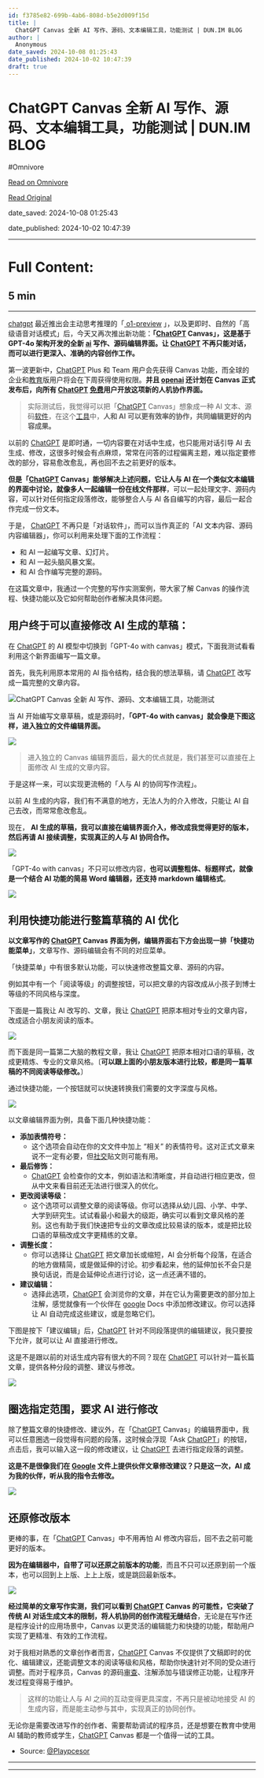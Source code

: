 ```yaml
---
id: f3785e82-699b-4ab6-808d-b5e2d009f15d
title: |
  ChatGPT Canvas 全新 AI 写作、源码、文本编辑工具，功能测试 | DUN.IM BLOG
author: |
  Anonymous
date_saved: 2024-10-08 01:25:43
date_published: 2024-10-02 10:47:39
draft: true
---
```


# ChatGPT Canvas 全新 AI 写作、源码、文本编辑工具，功能测试 | DUN.IM BLOG
#Omnivore

[Read on Omnivore](https://omnivore.app/me/https-blog-dun-im-anonymous-chatgpt-canvas-ai-html-1926a97018a)

[Read Original](https://blog.dun.im/anonymous/chatgpt-canvas-ai.html)

date_saved: 2024-10-08 01:25:43

date_published: 2024-10-02 10:47:39

--- 

# Full Content: 

## 5 min

---

[chatgpt](https://blog.dun.im/go/chatgpt "Posts tagged with ChatGPT") 最近推出会主动思考推理的「[ o1-preview](https://blog.dun.im/go/ChatGPT) 」，以及更即时、自然的「高级语音对话模式」后，今天又再次推出新功能：**「[ChatGPT](https://blog.dun.im/go/chatgpt) Canvas」，这是基于 GPT-4o 架构开发的全新 [ai](https://blog.dun.im/go/ai "Posts tagged with AI") 写作、源码编辑界面。让 [ChatGPT](https://blog.dun.im/go/chatgpt) 不再只能对话，而可以进行更深入、准确的内容创作工作。**

第一波更新中，[ChatGPT](https://blog.dun.im/go/chatgpt) Plus 和 Team 用户会先获得 Canvas 功能，而全球的企业和[教育](https://blog.dun.im/go/%e6%95%99%e8%82%b2 "Posts tagged with 教育")版用户将会在下周获得使用权限。**并且 [openai](https://blog.dun.im/go/openai "Posts tagged with OpenAI") 还计划在 Canvas 正式发布后，向所有 [ChatGPT](https://blog.dun.im/go/chatgpt) [免费](https://blog.dun.im/go/%e5%85%8d%e8%b4%b9 "Posts tagged with 免费")用户开放这项新的人机协作界面。**

> 实际测试后，我觉得可以把「[ChatGPT](https://blog.dun.im/go/chatgpt) Canvas」想象成一种 AI 文本、源码[软件](https://blog.dun.im/go/%e8%bd%af%e4%bb%b6 "Posts tagged with 软件")，在这个[工具](https://blog.dun.im/go/%e5%b7%a5%e5%85%b7 "Posts tagged with 工具")中，**人和 AI 可以更有效率的协作，共同编辑更好的内容成果。**

以前的 [ChatGPT](https://blog.dun.im/go/chatgpt) 是即时通，一切内容要在对话中生成，也只能用对话引导 AI 去生成、修改，这很多时候会有点麻烦，常常在问答的过程偏离主题，难以指定要修改的部分，容易愈改愈乱，再也回不去之前更好的版本。

**但是「[ChatGPT](https://blog.dun.im/go/chatgpt) Canvas」能够解决上述问题，它让人与 AI 在一个类似文本编辑的界面中讨论，就像多人一起编辑一份在线文件那样**，可以一起处理文字、源码内容，可以针对任何指定段落修改，能够整合人与 AI 各自编写的内容，最后一起合作完成一份文本。

于是， [ChatGPT](https://blog.dun.im/go/chatgpt) 不再只是「对话软件」，而可以当作真正的「AI 文本内容、源码内容编辑器」，你可以利用来处理下面的工作流程：

* 和 AI 一起编写文章、幻灯片。
* 和 AI 一起头脑风暴文案。
* 和 AI 合作编写完整的源码。

在这篇文章中，我通过一个完整的写作实测案例，带大家了解 Canvas 的操作流程、快捷功能以及它如何帮助创作者解决具体问题。

## 用户终于可以直接修改 AI 生成的草稿：

在 [ChatGPT](https://blog.dun.im/go/chatgpt) 的 AI 模型中切换到「GPT-4o with canvas」模式，下面我测试看看利用这个新界面编写一篇文章。

首先，我先利用原本常用的 AI 指令结构，结合我的想法草稿，请 [ChatGPT](https://blog.dun.im/go/chatgpt) 改写成一篇完整的文章内容。

![ChatGPT Canvas 全新 AI 写作、源码、文本编辑工具，功能测试](https://proxy-prod.omnivore-image-cache.app/0x0,sashg1AKPbq_cjBxids7-w_IQCxNbBHEXm6cWI5N3UEU/https://i3.wp.com/blogger.googleusercontent.com/img/a/AVvXsEhIZBQ19H9c6XUJk4Hcs-KrvARWpzYhMIuFe8Z5VwIEDPh4wIr9LbJUlj0nTxx_Z7V3YTjJwLap1cZJ5WEQjxS6vsPJGcI2hP04Ppy76mLQdzMyK9K4cP4-m1GyMoD8vfXGNMWzUIHWhU2TX0s9opT2-g_-gOP_XJJXtyAOyRS46fMJJX_EalK9 "ChatGPT Canvas 全新 AI 写作、源码、文本编辑工具，功能测试")

当 AI 开始编写文章草稿，或是源码时，**「GPT-4o with canvas」就会像是下图这样，进入独立的文件编辑界面。**

![](https://proxy-prod.omnivore-image-cache.app/0x0,sf9QhQM5cv-kG6mRIwhLO2mxaKXvSbB5Vl5OiiZ0-_sw/https://i3.wp.com/blogger.googleusercontent.com/img/a/AVvXsEiv9QyAW268Syoaq3uSjkBSbEP8jKSm9kFkIbnR1lCLA7haZK22rwCnhEJq_3Sl-fJrz4VEYd1rHw0PRWgdTIK5OF7s90RGHKXVMkzOgSQuHKQRMYo-VgGgbKCHYJjoc4ziGoFVfEy-d7-U_uxs30goH8IMx4IQhTGnem93LNMo8V7ybK_uqb0E)

> 进入独立的 Canvas 编辑界面后，最大的优点就是，我们甚至可以直接在上面修改 AI 生成的文章内容。

于是这样一来，可以实现更流畅的「人与 AI 的协同写作流程」。

以前 AI 生成的内容，我们有不满意的地方，无法人为的介入修改，只能让 AI 自己去改，而常常愈改愈乱。

现在， **AI 生成的草稿，我可以直接在编辑界面介入，修改成我觉得更好的版本，然后再请 AI 接续调整，实现真正的人与 AI 协同合作。**

![](https://proxy-prod.omnivore-image-cache.app/0x0,saWNxTwpNuWiU3EHGaAt_U9XCZY6Vv-iClO5BhT5Bde8/https://i3.wp.com/blogger.googleusercontent.com/img/a/AVvXsEjFWdeIgXF7Yu8nh66_e1Dt7iIfQ00lk1p39vkOLwDqIRFt5S__1F-3sXAZs_FpHXfNHA3I99Eb71VjweetYtNrUe_rvOYl1aVpQto6swsTHdP_7ZjYrsPKbR-L3EQKjs9ahPcXiLifbbnAznOTT8_0PtiGf3wv0iD5Pp-26NEjLO4x9nK38-8j)

「GPT-4o with canvas」不只可以修改内容，**也可以调整粗体、标题样式，就像是一个结合 AI 功能的简易 Word 编辑器，还支持 markdown 编辑格式**。

![](https://proxy-prod.omnivore-image-cache.app/0x0,seQ7ouh8Q7MdjE81ZV0XAmRsI4r12hnXTwjN5L47IyPI/https://i3.wp.com/blogger.googleusercontent.com/img/a/AVvXsEgy5Peia_8-iVYOOsegZg-jjdecKIK4_koj8T9MFwRhVgooYy1lMPm19NpNZrk1T9Q2kDBaSdymT6ObJkuVWf-iyC8y0tYONxXqpfBWdmzU_tsxf0mHeF2zhkESyUcuFGhCppAKWspz1MXmysRiznKtjSFmIOHkoQwlZX-BROawe7-QVUsb5SCT)

## 利用快捷功能进行整篇草稿的 AI 优化

**以文章写作的 [ChatGPT](https://blog.dun.im/go/chatgpt) Canvas 界面为例，编辑界面右下方会出现一排「快捷功能菜单」**，文章写作、源码编辑会有不同的对应菜单。

「快捷菜单」中有很多默认功能，可以快速修改整篇文章、源码的内容。

例如其中有一个「阅读等级」的调整按钮，可以把文章的内容改成从小孩子到博士等级的不同风格与深度。

下面是一篇我让 AI 改写的、文章，我让 [ChatGPT](https://blog.dun.im/go/chatgpt) 把原本相对专业的文章内容，改成适合小朋友阅读的版本。

![](https://proxy-prod.omnivore-image-cache.app/0x0,shM507FIcSx_ibqnf7qk7lOi42CafX7bH6FLpIWu944c/https://i3.wp.com/blogger.googleusercontent.com/img/a/AVvXsEha74rT5Efxtua_kg3Q7cF8TXIuQt-YVQ_YBD4h4QpoXblQLPGOUFNlVuwbSbWC16_i6SHGeRCBXBCDWifxzINA4SpUGbXTwjAEW-wtMN_IprWCa5fK1zFvKwaYOoMaK3rgXo6RyZnO1yT0hOHbm8D3eWJ78AGfyQ-qweKLJeSGRcWiWW31OBd8)

而下面是同一篇第二大脑的教程文章，我让 [ChatGPT](https://blog.dun.im/go/chatgpt) 把原本相对口语的草稿，改成更精炼、专业的文章风格。〔**可以跟上面的小朋友版本进行比较，都是同一篇草稿的不同阅读等级修改。**〕

通过快捷功能，一个按钮就可以快速转换我们需要的文字深度与风格。

![](https://proxy-prod.omnivore-image-cache.app/0x0,stqZocvA8n7sElgcvE4jhFqnvZ59rYK07i_OogDvQHJA/https://i3.wp.com/blogger.googleusercontent.com/img/a/AVvXsEjx-mwvyC_8cyfuR1tWLFEU-Nu1tthwvb3uUKgxkn0cwnWsZl1aSsMlglldg__hmToRnkIGaw5tK5Q0rBs-pRqYAhW_Ve9bz_YX412SWmaLEKdP2t8by6xQegZA56GREIQiiPbLLkMCgEXrYFaBOwTms2Er-7G7g_nYBHscaQqbbvNfO4VRmVGy)

以文章编辑界面为例，具备下面几种快捷功能：

* **添加表情符号：**  
   * 这个选项会自动在你的文文件中加上 “相关” 的表情符号。这对正式文章来说不一定有必要，但[社交](https://blog.dun.im/go/%e7%a4%be%e4%ba%a4 "Posts tagged with 社交")贴文则可能有用。
* **最后修饰：**  
   * [ChatGPT](https://blog.dun.im/go/chatgpt) 会检查你的文本，例如语法和清晰度，并自动进行相应更改，但从中文来看目前还无法进行很深入的优化。
* **更改阅读等级：**  
   * 这个选项可以调整文章的阅读等级。你可以选择从幼儿园、小学、中学、大学到研究生。试试看最小和最大的级距，确实可以看到文章风格的差别。这也有助于我们快速把专业的文章改成比较易读的版本，或是把比较口语的草稿改成文字更精练的文章。
* **调整长度：**  
   * 你可以选择让 [ChatGPT](https://blog.dun.im/go/chatgpt) 把文章加长或缩短，AI 会分析每个段落，在适合的地方做精简，或是做延伸的讨论。初步看起来，他的延伸加长不会只是换句话说，而是会延伸论点进行讨论，这一点还满不错的。
* **建议编辑：**  
   * 选择此选项，[ChatGPT](https://blog.dun.im/go/chatgpt) 会浏览你的文章，并在它认为需要更改的部分加上注解，感觉就像有一个伙伴在 [google](https://blog.dun.im/go/google "Posts tagged with Google") Docs 中添加修改建议。你可以选择让 AI 自动完成这些建议，或是忽略它们。

下图是按下「建议编辑」后，[ChatGPT](https://blog.dun.im/go/chatgpt) 针对不同段落提供的编辑建议，我只要按下允许，就可以让 AI 直接进行修改。

这是不是跟以前的对话生成内容有很大的不同？现在 [ChatGPT](https://blog.dun.im/go/chatgpt) 可以针对一篇长篇文章，提供各种分段的调整、建议与修改。

![](https://proxy-prod.omnivore-image-cache.app/0x0,sr0EHusUd-HaDro1fvD2-NZ5T8IKlNRLH_DpczNPDlJ4/https://i3.wp.com/blogger.googleusercontent.com/img/a/AVvXsEh1nAOuH3X2r6tPkkbt59d2Sdbg6o9Zoly2Cw8S-zfZQI7Q4sDbT7K5ZOObmxnqp-IzqtIreEuCQRiG9kmdb5ezka5-pFPLgeHaTosrBJA1M9xiiEYY_njfRy7m1sTLj-LH5cfoNjQy-hFVCJ1UOaTBFi1E3W2_g3QDQCjeEy6vSOcatGcao0xB)

## 圈选指定范围，要求 AI 进行修改

除了整篇文章的快捷修改、建议外，在「[ChatGPT](https://blog.dun.im/go/chatgpt) Canvas」的编辑界面中，我可以任意圈选一段觉得有问题的段落，这时候会浮现「Ask [ChatGPT](https://blog.dun.im/go/chatgpt)」的按钮，点击后，我可以输入这一段的修改建议，让 [ChatGPT](https://blog.dun.im/go/chatgpt) 去进行指定段落的调整。

**这是不是很像我们在 [Google](https://blog.dun.im/go/google) 文件上提供伙伴文章修改建议？只是这一次，AI 成为我的伙伴，听从我的指令去修改。**

![](https://proxy-prod.omnivore-image-cache.app/0x0,s5gBVO1Cdrq1JmVqYB1duIiz3AAOPBJouyVgacPA6KSE/https://i3.wp.com/blogger.googleusercontent.com/img/a/AVvXsEgLue_mQGp54X6pKJgXCypNxtGVMfhxXIUXf-poxLk6ecs9ZCwyn5T0DlZ4B9hVZHVcCMgSqIYFc7BW8YbVCik_DYL4_YkWAkUm3S1GF3CbubYXc7qLqIt6C6hp9YHRjPZ7WzoV8_2FAynxcNhegJ5EjBHup0srd0ANQnQ5gBJ0teZ1VX4gY4Lh)

## 还原修改版本

更棒的事，在「[ChatGPT](https://blog.dun.im/go/chatgpt) Canvas」中不用再怕 AI 修改内容后，回不去之前可能更好的版本。

**因为在编辑器中，自带了可以还原之前版本的功能**，而且不只可以还原到前一个版本，也可以回到上上版、上上上版，或是跳回最新版本。

![](https://proxy-prod.omnivore-image-cache.app/0x0,sX_nSJmkYMXY5uIZKgY98D4RJxG8a-d3MarGZOajUtFM/https://i3.wp.com/blogger.googleusercontent.com/img/a/AVvXsEicN_JtZ0Exi2E7egx6tQe5PbP0EELKbx7DD8qrNunm65BrrqrsBQyuUKNWX4KcjhdyVRmZRZhgKVr3ZBeX4tuAA6ynI6T9-tbJm-s_sqLLZwf_aC4a5WX5ZPUdC26fLyoe13qRDcf92EMOX20qQKDQ-VeHF_X_n2cMMHR248yofb5Gxh-OMvpH)

**经过简单的文章写作实测，我们可以看到 [ChatGPT](https://blog.dun.im/go/chatgpt) Canvas 的可能性，它突破了传统 AI 对话生成文本的限制，将人机协同的创作流程无缝结合**，无论是在写作还是程序设计的应用场景中，Canvas 以更灵活的编辑能力和快捷的功能，帮助用户实现了更精准、有效的工作流程。

对于我相对熟悉的文章创作者而言，[ChatGPT](https://blog.dun.im/go/chatgpt) Canvas 不仅提供了文稿即时的优化、编辑建议，还能调整文本的阅读等级和风格，帮助你快速针对不同的受众进行调整。而对于程序员，Canvas 的源码[审查](https://blog.dun.im/go/%e5%ae%a1%e6%9f%a5 "Posts tagged with 审查")、注解添加与错误修正功能，让程序开发过程变得易于维护。

> 这样的功能让人与 AI 之间的互动变得更具深度，不再只是被动地接受 AI 的生成内容，而是能主动参与其中，实现真正的协同创作。

无论你是需要改进写作的创作者、需要帮助调试的程序员，还是想要在教育中使用 AI 辅助的教师或学生，[ChatGPT](https://blog.dun.im/go/chatgpt) Canvas 都是一个值得一试的工具。

* Source: [@Playpcesor](http://www.playpcesor.com/2024/10/chatgpt-canvas-ai.html)

---

---

